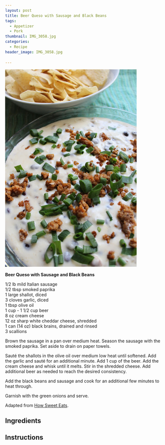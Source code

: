 ```yaml
---
layout: post
title: Beer Queso with Sausage and Black Beans
tags:
  - Appetizer
  - Pork
thumbnail: IMG_3058.jpg
categories:
  - Recipe
header_image: IMG_3058.jpg

---
```


![Image of Beer Queso with Sausage and Black Beans.](/upload/IMG_3058.jpg)

**Beer Queso with Sausage and Black Beans**

  

1/2 lb mild Italian sausage  
1/2 tbsp smoked paprika  
1 large shallot, diced  
3 cloves garlic, diced  
1 tbsp olive oil  
1 cup - 1 1/2 cup beer  
8 oz cream cheese  
12 oz sharp white cheddar cheese, shredded  
1 can (14 oz) black brains, drained and rinsed  
3 scallions  
  
Brown the sausage in a pan over medium heat. Season the sausage with the smoked paprika. Set aside to drain on paper towels.  
  
Sauté the shallots in the olive oil over medium low heat until softened. Add the garlic and sauté for an additional minute. Add 1 cup of the beer. Add the cream cheese and whisk until it melts. Stir in the shredded cheese. Add additional beer as needed to reach the desired consistency.  
  
Add the black beans and sausage and cook for an additional few minutes to heat through.  
  
Garnish with the green onions and serve.

  

Adapted from [How Sweet Eats](http://www.howsweeteats.com/2013/05/spicy-beer-queso-with-chorizo-and-black-beans/).

## Ingredients



## Instructions







